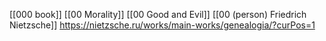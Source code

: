 [[000 book]]
[[00 Morality]]
[[00 Good and Evil]]
[[00 (person) Friedrich Nietzsche]]
https://nietzsche.ru/works/main-works/genealogia/?curPos=1


